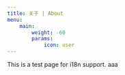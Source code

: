 ```yaml
---
title: 关于 | About
menu:
    main: 
        weight: -60
        params:
            icon: user
---
```


This is a test page for i18n support. aaa